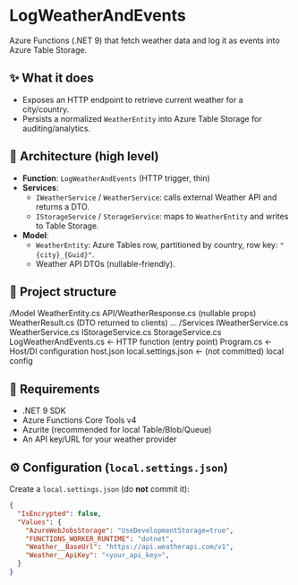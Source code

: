 # LogWeatherAndEvents

Azure Functions (.NET 9) that fetch weather data and log it as events into Azure Table Storage.

## ✨ What it does
- Exposes an HTTP endpoint to retrieve current weather for a city/country.
- Persists a normalized `WeatherEntity` into Azure Table Storage for auditing/analytics.

## 🧱 Architecture (high level)
- **Function**: `LogWeatherAndEvents` (HTTP trigger, thin)
- **Services**:
  - `IWeatherService` / `WeatherService`: calls external Weather API and returns a DTO.
  - `IStorageService` / `StorageService`: maps to `WeatherEntity` and writes to Table Storage.
- **Model**:
  - `WeatherEntity`: Azure Tables row, partitioned by country, row key: `"{city}_{Guid}"`.
  - Weather API DTOs (nullable-friendly).

## 📁 Project structure
/Model
WeatherEntity.cs
API/WeatherResponse.cs (nullable props)
WeatherResult.cs (DTO returned to clients)
...
/Services
IWeatherService.cs
WeatherService.cs
IStorageService.cs
StorageService.cs
LogWeatherAndEvents.cs <- HTTP function (entry point)
Program.cs <- Host/DI configuration
host.json
local.settings.json <- (not committed) local config


## 🔧 Requirements
- .NET 9 SDK
- Azure Functions Core Tools v4
- Azurite (recommended for local Table/Blob/Queue)
- An API key/URL for your weather provider

## ⚙️ Configuration (`local.settings.json`)
Create a `local.settings.json` (do **not** commit it):

```json
{
  "IsEncrypted": false,
  "Values": {
    "AzureWebJobsStorage": "UseDevelopmentStorage=true",
    "FUNCTIONS_WORKER_RUNTIME": "dotnet",
    "Weather__BaseUrl": "https://api.weatherapi.com/v1",
    "Weather__ApiKey": "<your_api_key>",
  }
}

